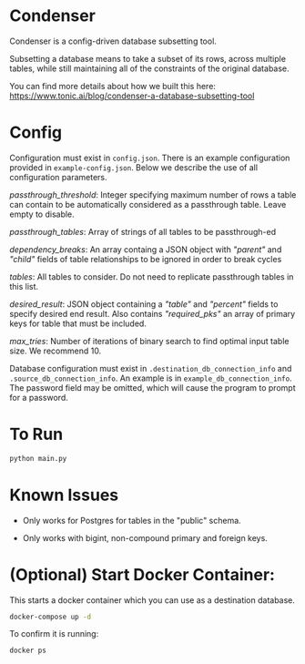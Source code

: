 # Condenser

Condenser is a config-driven database subsetting tool.

Subsetting a database means to take a subset of its rows, across multiple tables, while still maintaining all of the constraints of the original database.  

You can find more details about how we built this here: https://www.tonic.ai/blog/condenser-a-database-subsetting-tool

# Config

Configuration must exist in `config.json`. There is an example configuration provided in `example-config.json`. Below we describe the use of all configuration parameters.

*passthrough_threshold*: Integer specifying maximum number of rows a table can contain to be automatically considered as a passthrough table. Leave empty to disable.

*passthrough_tables*: Array of strings of all tables to be passthrough-ed

*dependency_breaks*: An array containg a JSON object with *"parent"* and *"child"* fields of table relationships to be ignored in order to break cycles

*tables*: All tables to consider.  Do not need to replicate passthrough tables in this list.

*desired_result*: JSON object containing a *"table"* and *"percent"* fields to specify desired end result.  Also contains *"required_pks"* an array of primary keys for table that must be included.

*max_tries*: Number of iterations of binary search to find optimal input table size. We recommend 10.

Database configuration must exist in `.destination_db_connection_info` and `.source_db_connection_info`. An example is in `example_db_connection_info`. The password field may be omitted, which will cause the program to prompt for a password.

# To Run
```bash
python main.py
```

# Known Issues

* Only works for Postgres for tables in the "public" schema.

* Only works with bigint, non-compound primary and foreign keys.

# (Optional) Start Docker Container:

This starts a docker container which you can use as a destination database.

```bash
docker-compose up -d
```

To confirm it is running:
```bash
docker ps
```
